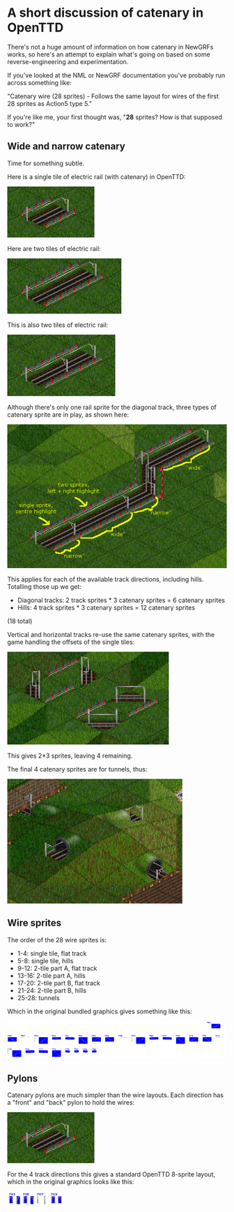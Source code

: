 # A short discussion of catenary in OpenTTD

There's not a huge amount of information on how catenary in NewGRFs works, so here's an attempt
to explain what's going on based on some reverse-engineering and experimentation.

If you've looked at the NML or NewGRF documentation you've probably run across something like:

"Catenary wire (28 sprites) - Follows the same layout for wires of the first 28 sprites as Action5 type 5."

If you're like me, your first thought was, "**28** sprites? How is that supposed to work?"

## Wide and narrow catenary

Time for something subtle.

Here is a single tile of electric rail (with catenary) in OpenTTD:

![1 tile with catenary.](cat_1_tile.png)

Here are two tiles of electric rail:

![2 tiles with catenary.](cat_2_tile_a.png)

This is also two tiles of electric rail:

![2 tiles with different catenary.](cat_2_tile_b.png)

Although there's only one rail sprite for the diagonal track, three types of catenary sprite are in play,
as shown here:

![catenary annotated.](cat_explanation.png)

This applies for each of the available track directions, including hills. Totalling those up we get:

* Diagonal tracks: 2 track sprites * 3 catenary sprites = 6 catenary sprites
* Hills: 4 track sprites * 3 catenary sprites = 12 catenary sprites

(18 total)

Vertical and horizontal tracks re-use the same catenary sprites, with the game handling the offsets of the
single tiles:

![catenary horizontal/vertical.](cat_horizontal_vertical.png)

This gives 2*3 sprites, leaving 4 remaining.

The final 4 catenary sprites are for tunnels, thus:

![tunnels.](cat_tunnels.png)

## Wire sprites

The order of the 28 wire sprites is:

* 1-4: single tile, flat track
* 5-8: single tile, hills
* 9-12: 2-tile part A, flat track
* 13-16: 2-tile part A, hills
* 17-20: 2-tile part B, flat track
* 21-24: 2-tile part B, hills
* 25-28: tunnels

Which in the original bundled graphics gives something like this:

![wires.](wires.png)

## Pylons

Catenary pylons are much simpler than the wire layouts. Each direction has a "front" and "back"
pylon to hold the wires:

![1 tile with catenary.](cat_1_tile.png)

For the 4 track directions this gives a standard OpenTTD 8-sprite layout, which in the original
graphics looks like this:

![pylons.](pylons.png)